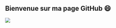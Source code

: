 ## Bienvenue sur ma page GitHub 😄

![](https://github-readme-stats.vercel.app/api?username=MathieuLP35&show_icons=true&theme=transparent)
